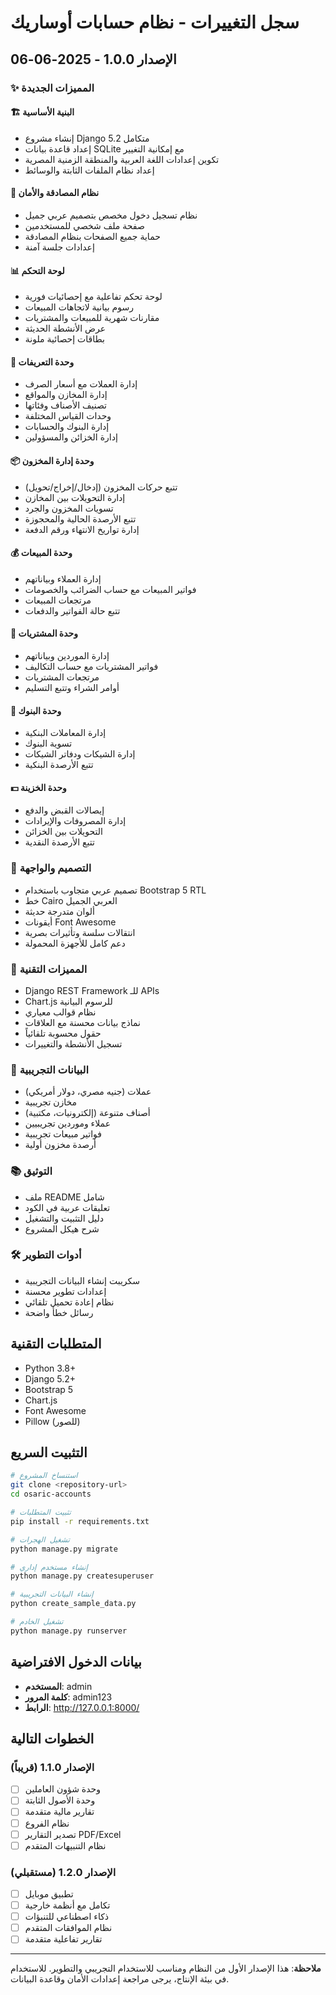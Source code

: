 # سجل التغييرات - نظام حسابات أوساريك

## الإصدار 1.0.0 - 2025-06-06

### ✨ المميزات الجديدة

#### 🏗️ البنية الأساسية
- إنشاء مشروع Django 5.2 متكامل
- إعداد قاعدة بيانات SQLite مع إمكانية التغيير
- تكوين إعدادات اللغة العربية والمنطقة الزمنية المصرية
- إعداد نظام الملفات الثابتة والوسائط

#### 🔐 نظام المصادقة والأمان
- نظام تسجيل دخول مخصص بتصميم عربي جميل
- صفحة ملف شخصي للمستخدمين
- حماية جميع الصفحات بنظام المصادقة
- إعدادات جلسة آمنة

#### 📊 لوحة التحكم
- لوحة تحكم تفاعلية مع إحصائيات فورية
- رسوم بيانية لاتجاهات المبيعات
- مقارنات شهرية للمبيعات والمشتريات
- عرض الأنشطة الحديثة
- بطاقات إحصائية ملونة

#### 🏢 وحدة التعريفات
- إدارة العملات مع أسعار الصرف
- إدارة المخازن والمواقع
- تصنيف الأصناف وفئاتها
- وحدات القياس المختلفة
- إدارة البنوك والحسابات
- إدارة الخزائن والمسؤولين

#### 📦 وحدة إدارة المخزون
- تتبع حركات المخزون (إدخال/إخراج/تحويل)
- إدارة التحويلات بين المخازن
- تسويات المخزون والجرد
- تتبع الأرصدة الحالية والمحجوزة
- إدارة تواريخ الانتهاء ورقم الدفعة

#### 💰 وحدة المبيعات
- إدارة العملاء وبياناتهم
- فواتير المبيعات مع حساب الضرائب والخصومات
- مرتجعات المبيعات
- تتبع حالة الفواتير والدفعات

#### 🛒 وحدة المشتريات
- إدارة الموردين وبياناتهم
- فواتير المشتريات مع حساب التكاليف
- مرتجعات المشتريات
- أوامر الشراء وتتبع التسليم

#### 🏦 وحدة البنوك
- إدارة المعاملات البنكية
- تسوية البنوك
- إدارة الشيكات ودفاتر الشيكات
- تتبع الأرصدة البنكية

#### 💵 وحدة الخزينة
- إيصالات القبض والدفع
- إدارة المصروفات والإيرادات
- التحويلات بين الخزائن
- تتبع الأرصدة النقدية

### 🎨 التصميم والواجهة
- تصميم عربي متجاوب باستخدام Bootstrap 5 RTL
- خط Cairo العربي الجميل
- ألوان متدرجة حديثة
- أيقونات Font Awesome
- انتقالات سلسة وتأثيرات بصرية
- دعم كامل للأجهزة المحمولة

### 🔧 المميزات التقنية
- Django REST Framework للـ APIs
- Chart.js للرسوم البيانية
- نظام قوالب معياري
- نماذج بيانات محسنة مع العلاقات
- حقول محسوبة تلقائياً
- تسجيل الأنشطة والتغييرات

### 📝 البيانات التجريبية
- عملات (جنيه مصري، دولار أمريكي)
- مخازن تجريبية
- أصناف متنوعة (إلكترونيات، مكتبية)
- عملاء وموردين تجريبيين
- فواتير مبيعات تجريبية
- أرصدة مخزون أولية

### 📚 التوثيق
- ملف README شامل
- تعليقات عربية في الكود
- دليل التثبيت والتشغيل
- شرح هيكل المشروع

### 🛠️ أدوات التطوير
- سكريبت إنشاء البيانات التجريبية
- إعدادات تطوير محسنة
- نظام إعادة تحميل تلقائي
- رسائل خطأ واضحة

## المتطلبات التقنية

- Python 3.8+
- Django 5.2+
- Bootstrap 5
- Chart.js
- Font Awesome
- Pillow (للصور)

## التثبيت السريع

```bash
# استنساخ المشروع
git clone <repository-url>
cd osaric-accounts

# تثبيت المتطلبات
pip install -r requirements.txt

# تشغيل الهجرات
python manage.py migrate

# إنشاء مستخدم إداري
python manage.py createsuperuser

# إنشاء البيانات التجريبية
python create_sample_data.py

# تشغيل الخادم
python manage.py runserver
```

## بيانات الدخول الافتراضية

- **المستخدم**: admin
- **كلمة المرور**: admin123
- **الرابط**: http://127.0.0.1:8000/

## الخطوات التالية

### الإصدار 1.1.0 (قريباً)
- [ ] وحدة شؤون العاملين
- [ ] وحدة الأصول الثابتة  
- [ ] تقارير مالية متقدمة
- [ ] نظام الفروع
- [ ] تصدير التقارير PDF/Excel
- [ ] نظام التنبيهات المتقدم

### الإصدار 1.2.0 (مستقبلي)
- [ ] تطبيق موبايل
- [ ] تكامل مع أنظمة خارجية
- [ ] ذكاء اصطناعي للتنبؤات
- [ ] نظام الموافقات المتقدم
- [ ] تقارير تفاعلية متقدمة

---

**ملاحظة**: هذا الإصدار الأول من النظام ومناسب للاستخدام التجريبي والتطوير. للاستخدام في بيئة الإنتاج، يرجى مراجعة إعدادات الأمان وقاعدة البيانات.
